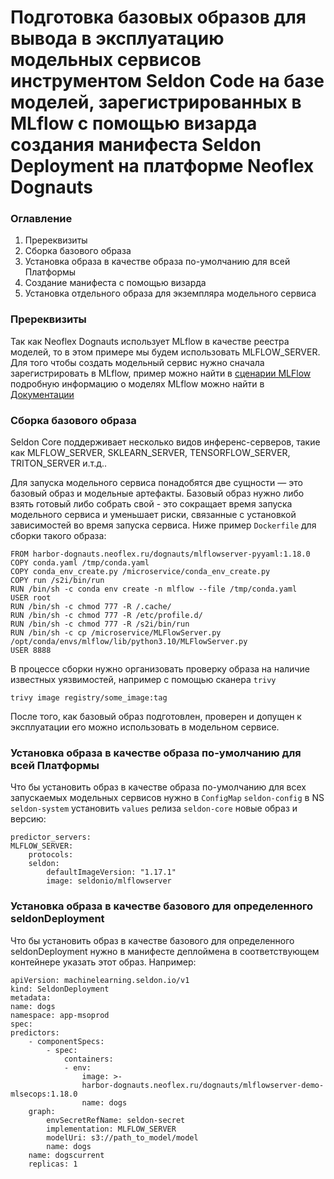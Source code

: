 # Подготовка базовых образов для вывода в эксплуатацию модельных сервисов инструментом Seldon Code на базе моделей, зарегистрированных в MLflow с помощью визарда создания манифеста Seldon Deployment на платформе Neoflex Dognauts

### Оглавление

1. Пререквизиты
1. Сборка базового образа
1. Установка образа в качестве образа по-умолчанию для всей Платформы
1. Создание манифеста с помощью визарда
1. Установка отдельного образа для экземпляра модельного сервиса


### Пререквизиты
Так как Neoflex Dognauts использует MLflow в качестве реестра моделей, то в этом примере мы будем использовать MLFLOW_SERVER. Для того чтобы создать модельный сервис нужно сначала зарегистрировать в MLflow, пример можно найти в [сценарии MLFlow](0_MLflow.md) подробную информацию о моделях MLflow можно найти в [Документации](https://mlflow.org/docs/2.8.0/models.html)

### Сборка базового образа
Seldon Core поддерживает несколько видов инференс-серверов, такие как MLFLOW_SERVER, SKLEARN_SERVER, TENSORFLOW_SERVER, TRITON_SERVER и.т.д.. 

Для запуска модельного сервиса понадобятся две сущности — это базовый образ и модельные артефакты. Базовый образ нужно либо взять готовый либо собрать свой - это сокращает время запуска модельного сервиса и уменьшает риски, связанные с установкой зависимостей во время запуска сервиса. Ниже пример `Dockerfile` для сборки такого образа:


    FROM harbor-dognauts.neoflex.ru/dognauts/mlflowserver-pyyaml:1.18.0
    COPY conda.yaml /tmp/conda.yaml
    COPY conda_env_create.py /microservice/conda_env_create.py 
    COPY run /s2i/bin/run 
    RUN /bin/sh -c conda env create -n mlflow --file /tmp/conda.yaml 
    USER root
    RUN /bin/sh -c chmod 777 -R /.cache/ 
    RUN /bin/sh -c chmod 777 -R /etc/profile.d/ 
    RUN /bin/sh -c chmod 777 -R /s2i/bin/run 
    RUN /bin/sh -c cp /microservice/MLFlowServer.py /opt/conda/envs/mlflow/lib/python3.10/MLFlowServer.py 
    USER 8888


В процессе сборки нужно организовать проверку образа на наличие известных уязвимостей, например с помощью сканера `trivy`


    trivy image registry/some_image:tag


После того, как базовый образ подготовлен, проверен и допущен к эксплуатации его можно использовать в модельном сервисе.

### Установка образа в качестве образа по-умолчанию для всей Платформы

Что бы установить образ в качестве образа по-умолчанию для всех запускаемых модельных сервисов нужно в `ConfigMap` `seldon-config` в NS `seldon-system` установить `values` релиза `seldon-core` новые образ и версию:

    predictor_servers:
    MLFLOW_SERVER:
        protocols:
        seldon:
            defaultImageVersion: "1.17.1"
            image: seldonio/mlflowserver


### Установка образа в качестве базового для определенного seldonDeployment

Что бы установить образ в качестве базового для определенного seldonDeployment нужно в манифесте деплоймена в соответствующем контейнере указать этот образ. Например:

    apiVersion: machinelearning.seldon.io/v1
    kind: SeldonDeployment
    metadata:
    name: dogs
    namespace: app-msoprod
    spec:
    predictors:
        - componentSpecs:
            - spec:
                containers:
                - env:
                    image: >-
                    harbor-dognauts.neoflex.ru/dognauts/mlflowserver-demo-mlsecops:1.18.0
                    name: dogs
        graph:
            envSecretRefName: seldon-secret
            implementation: MLFLOW_SERVER
            modelUri: s3://path_to_model/model
            name: dogs
        name: dogscurrent
        replicas: 1

